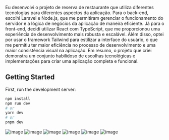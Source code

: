 
Eu desenvolvi o projeto de reserva de restaurante que utiliza diferentes tecnologias para diferentes aspectos da aplicação. Para o back-end, escolhi Laravel e Node.js, que me permitiram gerenciar o funcionamento do servidor e a lógica de negócios da aplicação de maneira eficiente. Já para o front-end, decidi utilizar React com TypeScript, que me proporcionou uma experiência de desenvolvimento mais robusta e escalável. Além disso, optei por usar o framework Tailwind para estilizar a interface do usuário, o que me permitiu ter maior eficiência no processo de desenvolvimento e uma maior consistência visual na aplicação. Em resumo, o projeto que criei demonstra um conjunto habilidoso de escolhas tecnológicas e implementações para criar uma aplicação completa e funcional.

## Getting Started

First, run the development server:

```bash
npm install
npm run dev
# or
yarn dev
# or
pnpm dev
```

![image](https://user-images.githubusercontent.com/82172897/235407938-9e209c4e-32fe-42aa-bcd9-9f40203f230d.png)
![image](https://user-images.githubusercontent.com/82172897/235408385-de703b61-324f-4e67-a738-2b6febb5e372.png)
![image](https://user-images.githubusercontent.com/82172897/235408313-c2a7d239-cc1a-4d5f-bce2-87713c767050.png)
![image](https://user-images.githubusercontent.com/82172897/235408334-ec9546c5-800d-4d70-bee5-69516b464367.png)
![image](https://user-images.githubusercontent.com/82172897/235408350-39f9f732-fa23-41b3-a176-23c5f46b9799.png)
![image](https://user-images.githubusercontent.com/82172897/235408367-b65b6b8d-3c13-40bd-adcd-9211a62995b7.png)







